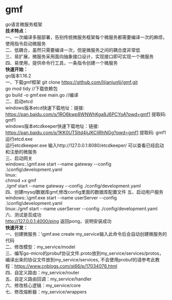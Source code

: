 # gmf
go语言微服务框架  
**技术特点：**    
一、一次编译多服部署，告别传统微服务框架每个微服务都需要编译一次的麻烦，使用指令启动微服务  
二、低耦合，虽然只需要编译一次，但是微服务之间的耦合度非常低  
三、易扩展，微服务采用面向抽象接口设计，实现接口即可实现一个微服务  
四、易使用，提供命令行工具，一条指令创建一个微服务  
**快速开始：**  
go版本1.16.2  
一、下载gmf框架
git clone https://github.com/lijianjunljj/gmf.git  
go mod tidy //下载依赖包  
go build -o gmf.exe main.go //编译  
二、启动etcd  
windows版本etcd快速下载地址：链接: https://pan.baidu.com/s/1RO6kwp8WNWhKga8J6PCYoA?pwd=gmf1 提取码: gmf1  
windows版本etcdkeeper快速下载地址：链接: https://pan.baidu.com/s/1KK0UT5Itd4ijJKCjlRhNGg?pwd=gmf1 提取码: gmf1  
运行etcd.exe  
运行etcdkeeper.exe 输入http://127.0.0.1:8080/etcdkeeper/ 可以查看已经启动和注册的微服务  
三、启动网关  
windows:.\gmf.exe start --name gateway  --config .\config\development.yaml  
linux:  
chmod +x gmf  
./gmf start --name gateway  --config ./config/development.yaml  
四、创建mysql数据库gmf,修改config里面的数据库配置文件
五、启动用户服务  
windows:.\gmf.exe start --name  userServer  --config .\config\development.yaml  
linux:./gmf start --name userServer  --config ./config/development.yaml  
六、测试是否成功  
http://127.0.0.1:4000/ping 返回pong，说明安装成功  
**快速开发：**    
一、创建微服务：\gmf.exe create my_service输入此命令后会自动创建微服务的代码  
二、修改模型：my_service/model  
三、编写go-micro的probuf协议文件.proto放到my_service/services/protos，编译出来的协议文件放到my_service/services,
不会使用probuf的请参考此教程：https://www.cnblogs.com/qi66/p/17034076.html  
四、自定义路由：my_service/router  
五、自定义路由回调：my_service/handler  
六、修改核心逻辑：my_service/core  
七、修改熔断器：my_service/wrappers  